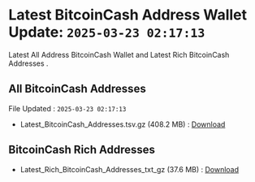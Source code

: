 # Latest BitcoinCash Address Wallet Update: `2025-03-23 02:17:13`

Latest All Address BitcoinCash Wallet and Latest Rich BitcoinCash Addresses .

## All BitcoinCash Addresses

File Updated : `2025-03-23 02:17:13`

- Latest_BitcoinCash_Addresses.tsv.gz (408.2 MB) : [Download](https://github.com/Pymmdrza/Rich-Address-Wallet/releases/tag/BitcoinCash)

## BitcoinCash Rich Addresses

- Latest_Rich_BitcoinCash_Addresses_txt_gz (37.6 MB) : [Download](https://github.com/Pymmdrza/Rich-Address-Wallet/releases/tag/BitcoinCash)
